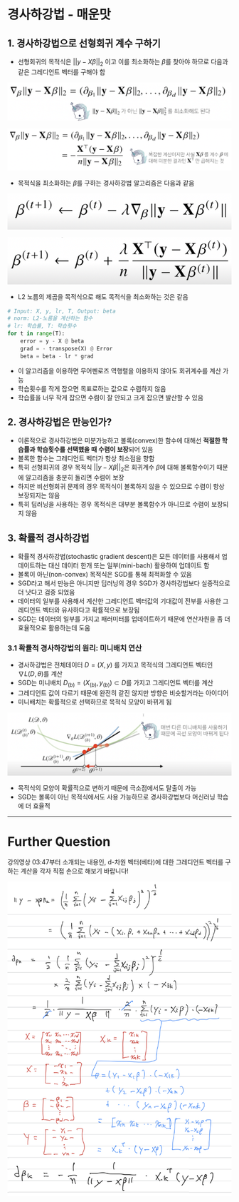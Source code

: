 # 경사하강법 - 매운맛

## 1. 경사하강법으로 선형회귀 계수 구하기

- 선형회귀의 목적식은 $||y - X\beta||_2$ 이고 이를 최소화하는 $\beta$를 찾아야 하므로 다음과 같은 그레디언트 벡터를 구해야 함

![](./img/2021-08-04-22-50-23.png)

![](./img/2021-08-04-22-53-21.png)

- 목적식을 최소화하는 $\beta$를 구하는 경사하강법 알고리즘은 다음과 같음

![](./img/2021-08-04-22-54-38.png)

![](./img/2021-08-04-22-55-49.png)

- L2 노름의 제곱을 목적식으로 해도 목적식을 최소화하는 것은 같음

```python
# Input: X, y, lr, T, Output: beta
# norm: L2-노름을 계산하는 함수
# lr: 학습률, T: 학습횟수
for t in range(T):
    error = y - X @ beta
    grad = - transpose(X) @ Error
    beta = beta - lr * grad
```

- 이 알고리즘을 이용하면 무어펜로즈 역행렬을 이용하지 않아도 회귀계수를 계산 가능
- 학습횟수를 작게 잡으면 목표로하는 값으로 수렴하지 않음
- 학습률을 너무 작게 잡으면 수렴이 잘 안되고 크게 잡으면 발산할 수 있음


## 2. 경사하강법은 만능인가?

- 이론적으로 경사하강법은 미분가능하고 볼록(convex)한 함수에 대해선 **적절한 학습률과 학습횟수를 선택했을 때 수렴이 보장**되어 있음
- 볼록한 함수는 그레디언트 벡터가 항상 최소점을 향함
- 특히 선형회귀의 경우 목적식 $||y - X\beta||_2$은 회귀계수 $\beta$에 대해 볼록함수이기 때문에 알고리즘을 충분히 돌리면 수렴이 보장
- 하지만 비선형회귀 문제의 경우 목적식이 볼록하지 않을 수 있으므로 수렴이 항상 보장되지는 않음
- 특히 딥러닝을 사용하는 경우 목적식은 대부분 볼록함수가 아니므로 수렴이 보장되지 않음

## 3. 확률적 경사하강법

- 확률적 경사하강법(stochastic gradient descent)은 모든 데이터를 사용해서 업데이트하는 대신 데이터 한개 또는 일부(mini-bach) 활용하여 업데이트 함
- 볼록이 아닌(non-convex) 목적식은 SGD를 통해 최적화할 수 있음
- SGD라고 해서 만능은 아니지만 딥러닝의 경우 SGD가 경사하강법보다 실증적으로 더 낫다고 검증 되었음
- 데이터의 일부를 사용해서 계산한 그레디언트 벡터값의 기대값이 전부를 사용한 그레디언트 벡터와 유사하다고 확률적으로 보장됨
- SGD는 데이터의 일부를 가지고 패러미터를 업데이트하기 때문에 연산자원을 좀 더 효율적으로 활용하는데 도움

### 3.1 확률적 경사하강법의 원리: 미니배치 연산

- 경사하강법은 전체데이터 $D = (X, y)$ 를 가지고 목적식의 그레디언트 벡터인 $\nabla L(D, \theta)$를 계산
- SGD는 미니배치 $D_(b) = (X_(b), y_(b)) \subset D$를 가지고 그레디언트 벡터를 계산
- 그레디언트 값이 다르기 때문에 완전히 같진 않지만 방향은 비슷할거라는 아이디어
- 미니배치는 확률적으로 선택하므로 목적식 모양이 바뀌게 됨

![](./img/2021-08-04-23-11-53.png)

- 목적식의 모양이 확률적으로 변하기 때문에 극소점에서도 탈출이 가능
- SGD는 볼록이 아닌 목적식에서도 사용 가능하므로 경사하강법보다 머신러닝 학습에 더 효율적

--- 
# Further Question

강의영상 03:47부터 소개되는 내용인, d-차원 벡터(베타)에 대한 그레디언트 벡터를 구하는 계산을 각자 직접 손으로 해보기 바랍니다!

![](./img/2021-08-05-23-54-37.png)